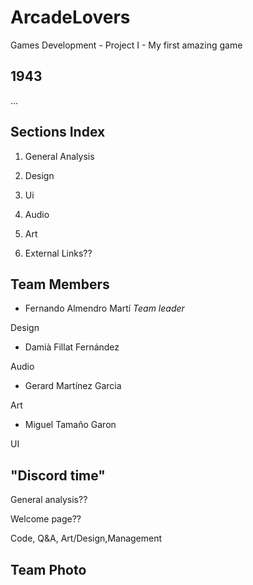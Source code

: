 # **ArcadeLovers**
Games Development - Project I - My first amazing game

## **1943**

...




## **Sections Index**
1. General Analysis 

2. Design

3. Ui

4. Audio

5. Art

6. External Links??

## **Team Members**
* Fernando Almendro Martí *Team leader*

Design

* Damià Fillat Fernández

Audio 
* Gerard Martínez Garcia

Art
* Miguel Tamaño Garon

UI

## "Discord time"
General analysis??

Welcome page??

Code, Q&A, Art/Design,Management
##

## **Team Photo** 
